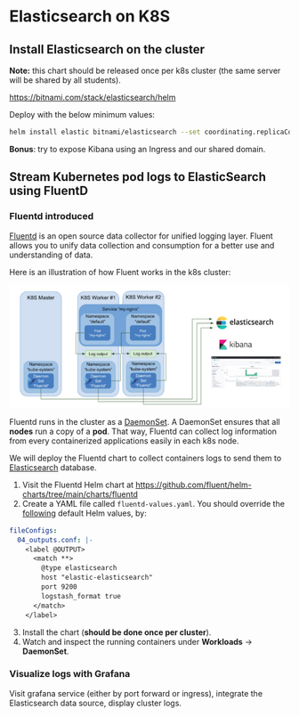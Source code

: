 # Elasticsearch on K8S

## Install Elasticsearch on the cluster 

**Note:** this chart should be released once per k8s cluster (the same server will be shared by all students).

https://bitnami.com/stack/elasticsearch/helm

Deploy with the below minimum values:

```bash
helm install elastic bitnami/elasticsearch --set coordinating.replicaCount=0 --set ingest.enabled=false --set global.kibanaEnabled=true
```

**Bonus**: try to expose Kibana using an Ingress and our shared domain. 

## Stream Kubernetes pod logs to ElasticSearch using FluentD

### Fluentd introduced

[Fluentd](https://www.fluentd.org/) is an open source data collector for unified logging layer.
Fluent allows you to unify data collection and consumption for a better use and understanding of data.

Here is an illustration of how Fluent works in the k8s cluster:

![](../.img/fluent.png)

Fluentd runs in the cluster as a [DaemonSet](https://kubernetes.io/docs/concepts/workloads/controllers/daemonset/). A DaemonSet ensures that all **nodes** run a copy of a **pod**. That way, Fluentd can collect log information from every containerized applications easily in each k8s node.

We will deploy the Fluentd chart to collect containers logs to send them to [Elasticsearch](https://www.elastic.co/what-is/elasticsearch) database.

1. Visit the Fluentd Helm chart at https://github.com/fluent/helm-charts/tree/main/charts/fluentd
2. Create a YAML file called `fluentd-values.yaml`. You should override the [following](https://github.com/fluent/helm-charts/blob/main/charts/fluentd/values.yaml#L379) default Helm values, by:
```yaml
fileConfigs:
  04_outputs.conf: |-
    <label @OUTPUT>
      <match **>
        @type elasticsearch
        host "elastic-elasticsearch"
        port 9200
        logstash_format true
      </match>
    </label>
```

3. Install the chart (**should be done once per cluster**).
4. Watch and inspect the running containers under **Workloads** -> **DaemonSet**.


### Visualize logs with Grafana

Visit grafana service (either by port forward or ingress), integrate the Elasticsearch data source, display cluster logs.

